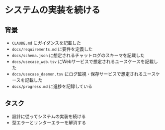 # システムの実装を続ける

## 背景

- `CLAUDE.md` にガイダンスを記載した
- `docs/requirements.md` に要件を定義した
- `docs/schema.json` に想定されるチャットログのスキーマを記載した
- `docs/usecase_web.tsv` にWebサービスで想定されるユースケースを記載した
- `docs/usecase_daemon.tsv` にログ監視・保存サービスで想定されるユースケースを記載した
- `docs/progress.md` に進捗を記録している

## タスク

- 設計に従ってシステムの実装を続ける
- 型エラーとリンターエラーを解消する

